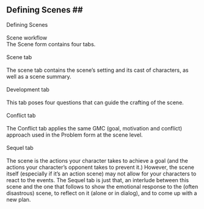 ## Defining Scenes ## <br/>
Defining Scenes <br/>
 <br/>
Scene workflow <br/>
The Scene form contains four tabs. <br/>
 <br/>
Scene tab <br/>
 <br/>
The scene tab contains the scene’s setting and its cast of characters, as well as a scene summary. <br/>
 <br/>
Development tab <br/>
 <br/>
This tab poses four questions that can guide the crafting of the scene. <br/>
 <br/>
Conflict tab <br/>
 <br/>
The Conflict tab applies the same GMC (goal, motivation and conflict) approach used in the Problem form at the scene level. <br/>
 <br/>
Sequel tab <br/>
 <br/>
The scene is the actions your character takes to achieve a goal (and the actions your character’s opponent takes to prevent it.) However, the scene itself  (especially if it’s an action scene) may not allow for your characters to react to the events. The Sequel tab is just that, an interlude between this scene and the one that follows to show the emotional response to the (often disastrous) scene, to reflect on it (alone or in dialog), and to come up with a new plan. <br/>
 <br/>
 <br/>
 <br/>
